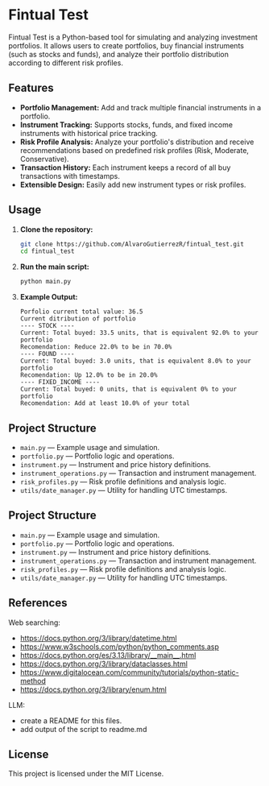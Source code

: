 # Fintual Test

Fintual Test is a Python-based tool for simulating and analyzing investment portfolios. It allows users to create portfolios, buy financial instruments (such as stocks and funds), and analyze their portfolio distribution according to different risk profiles.

## Features

- **Portfolio Management:** Add and track multiple financial instruments in a portfolio.
- **Instrument Tracking:** Supports stocks, funds, and fixed income instruments with historical price tracking.
- **Risk Profile Analysis:** Analyze your portfolio's distribution and receive recommendations based on predefined risk profiles (Risk, Moderate, Conservative).
- **Transaction History:** Each instrument keeps a record of all buy transactions with timestamps.
- **Extensible Design:** Easily add new instrument types or risk profiles.

## Usage

1. **Clone the repository:**
   ```sh
   git clone https://github.com/AlvaroGutierrezR/fintual_test.git
   cd fintual_test
   ```

2. **Run the main script:**
   ```sh
   python main.py
   ```

3. **Example Output:**
   ```
   Porfolio current total value: 36.5
   Current ditribution of portfolio
   ---- STOCK ----
   Current: Total buyed: 33.5 units, that is equivalent 92.0% to your portfolio
   Recomendation: Reduce 22.0% to be in 70.0%
   ---- FOUND ----
   Current: Total buyed: 3.0 units, that is equivalent 8.0% to your portfolio
   Recomendation: Up 12.0% to be in 20.0%
   ---- FIXED_INCOME ----
   Current: Total buyed: 0 units, that is equivalent 0% to your portfolio
   Recomendation: Add at least 10.0% of your total
   ```

## Project Structure

- `main.py` — Example usage and simulation.
- `portfolio.py` — Portfolio logic and operations.
- `instrument.py` — Instrument and price history definitions.
- `instrument_operations.py` — Transaction and instrument management.
- `risk_profiles.py` — Risk profile definitions and analysis logic.
- `utils/date_manager.py` — Utility for handling UTC timestamps.

## Project Structure

- `main.py` — Example usage and simulation.
- `portfolio.py` — Portfolio logic and operations.
- `instrument.py` — Instrument and price history definitions.
- `instrument_operations.py` — Transaction and instrument management.
- `risk_profiles.py` — Risk profile definitions and analysis logic.
- `utils/date_manager.py` — Utility for handling UTC timestamps.

## References

Web searching:  
- https://docs.python.org/3/library/datetime.html  
- https://www.w3schools.com/python/python_comments.asp  
- https://docs.python.org/es/3.13/library/__main__.html  
- https://docs.python.org/3/library/dataclasses.html  
- https://www.digitalocean.com/community/tutorials/python-static-method  
- https://docs.python.org/3/library/enum.html  

LLM:  
- create a README for this files.
- add output of the script to readme.md

## License

This project is licensed under the MIT License.